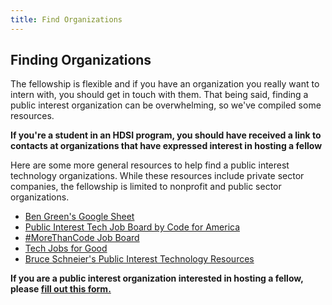 ```yaml
---
title: Find Organizations
---
```


## Finding Organizations

The fellowship is flexible and if you have an organization you really want to intern with, you should get in touch with them. That being said, finding a public interest organization can be overwhelming, so we've compiled some resources.

**If you're a student in an HDSI program, you should have received a link to contacts at organizations that have expressed  interest in hosting a fellow**

Here are some more general resources to help find a public interest technology organizations. While these resources include private sector companies, the fellowship is limited to nonprofit and public sector organizations.

* [Ben Green's Google Sheet](https://docs.google.com/spreadsheets/d/1-ia1WM-m9Rk3JZpX0jx8uxq5_KWZrYUTnKIbvKTvg5Y/edit#gid=0)
* [Public Interest Tech Job Board by Code for America](https://jobs.codeforamerica.org/)
* [#MoreThanCode Job Board](https://jobs.morethancode.cc/)
* [Tech Jobs for Good](https://techjobsforgood.com/)
* [Bruce Schneier's Public Interest Technology Resources](https://public-interest-tech.com/#journalism-groups)

**If you are a public interest organization interested in hosting a fellow, please [fill out this form.](https://forms.gle/TjqQENZmd954hYqZ9)**
